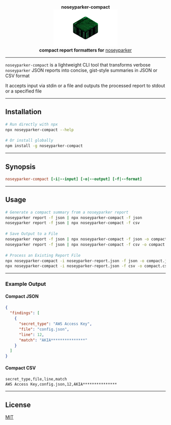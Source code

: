 <div align="center">
    <b>noseyparker-compact</b>
    <br>
    <img src=".github/assets/block.png" alt="noseyparker-compact" width="40%" />
    <br>
    <b>compact report formatters for</b>
    <a href="https://github.com/praetorian-inc/noseyparker">noseyparker</a>
</div>


---


`noseyparker-compact` is a lightweight CLI tool
that transforms verbose `noseyparker` JSON reports
into concise, gist-style summaries in JSON or CSV format

It accepts input via stdin or a file
and outputs the processed report to stdout or a specified file

---

## Installation

```bash
# Run directly with npx
npx noseyparker-compact --help

# Or install globally
npm install -g noseyparker-compact
```

---

## Synopsis

```ini
noseyparker-compact [-i|--input] [-o|--output] [-f|--format]
```

---

## Usage

```bash
# Generate a compact summary from a noseyparker report
noseyparker report -f json | npx noseyparker-compact -f json
noseyparker report -f json | npx noseyparker-compact -f csv

# Save Output to a File
noseyparker report -f json | npx noseyparker-compact -f json -o compact.json
noseyparker report -f json | npx noseyparker-compact -f csv -o compact.csv

# Process an Existing Report File
npx noseyparker-compact -i noseyparker-report.json -f json -o compact.json
npx noseyparker-compact -i noseyparker-report.json -f csv -o compact.csv
```

---

### Example Output

#### Compact JSON

```json
{
  "findings": [
    {
      "secret_type": "AWS Access Key",
      "file": "config.json",
      "line": 12,
      "match": "AKIA***************"
    }
  ]
}
```

#### Compact CSV

```csv
secret_type,file,line,match
AWS Access Key,config.json,12,AKIA***************
```

---

License
-------
[MIT](LICENSE)
